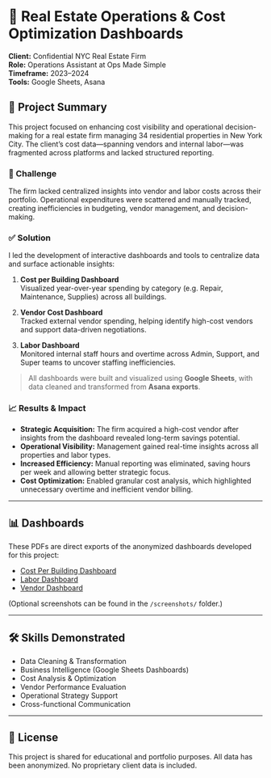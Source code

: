 # 🏢 Real Estate Operations & Cost Optimization Dashboards

**Client:** Confidential NYC Real Estate Firm  
**Role:** Operations Assistant at Ops Made Simple  
**Timeframe:** 2023–2024  
**Tools:** Google Sheets, Asana

## 📌 Project Summary

This project focused on enhancing cost visibility and operational decision-making for a real estate firm managing 34 residential properties in New York City. The client’s cost data—spanning vendors and internal labor—was fragmented across platforms and lacked structured reporting.

### 🚩 Challenge
The firm lacked centralized insights into vendor and labor costs across their portfolio. Operational expenditures were scattered and manually tracked, creating inefficiencies in budgeting, vendor management, and decision-making.

### ✅ Solution

I led the development of interactive dashboards and tools to centralize data and surface actionable insights:

1. **Cost per Building Dashboard**  
   Visualized year-over-year spending by category (e.g. Repair, Maintenance, Supplies) across all buildings.

2. **Vendor Cost Dashboard**  
   Tracked external vendor spending, helping identify high-cost vendors and support data-driven negotiations.

3. **Labor Dashboard**  
   Monitored internal staff hours and overtime across Admin, Support, and Super teams to uncover staffing inefficiencies.

> All dashboards were built and visualized using **Google Sheets**, with data cleaned and transformed from **Asana exports**.

### 📈 Results & Impact

- **Strategic Acquisition:** The firm acquired a high-cost vendor after insights from the dashboard revealed long-term savings potential.
- **Operational Visibility:** Management gained real-time insights across all properties and labor types.
- **Increased Efficiency:** Manual reporting was eliminated, saving hours per week and allowing better strategic focus.
- **Cost Optimization:** Enabled granular cost analysis, which highlighted unnecessary overtime and inefficient vendor billing.

---

## 📊 Dashboards

These PDFs are direct exports of the anonymized dashboards developed for this project:

- [Cost Per Building Dashboard](./dashboards/CostPerBuilding1.pdf)
- [Labor Dashboard](./dashboards/Labor%20Dash%203.pdf)
- [Vendor Dashboard](./dashboards/Small%20Vendor%20Dash2.pdf)

(Optional screenshots can be found in the `/screenshots/` folder.)

---

## 🛠 Skills Demonstrated

- Data Cleaning & Transformation
- Business Intelligence (Google Sheets Dashboards)
- Cost Analysis & Optimization
- Vendor Performance Evaluation
- Operational Strategy Support
- Cross-functional Communication

---

## 📄 License

This project is shared for educational and portfolio purposes. All data has been anonymized. No proprietary client data is included.
